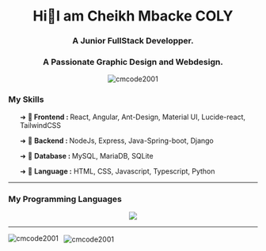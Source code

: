 <body style="background:'white'">
<h1 align="center">Hi👋I am Cheikh Mbacke COLY </h1>
<h3 align="center">A Junior FullStack Developper.</h3>
<h3 align="center">A Passionate Graphic Design and Webdesign.</h3>

<p align="center"> 
  <img src="https://komarev.com/ghpvc/?username=cmcode2001&label=Profile%20views&color=0e75b6&style=flat" alt="cmcode2001" />
</p>

<!-- <p align="left"> 
  <a href="https://github.com/ryo-ma/github-profile-trophy">
    <img src="https://github-profile-trophy.vercel.app/?username=cmcode2001" alt="cmcode2001" />
  </a>
</p>
-->


<h3> My Skills </h3>
<ul>
  <p> ➜ 🌱<b> Frontend : </b> React, Angular, Ant-Design, Material UI, Lucide-react, TailwindCSS </p>
  <p> ➜ 🔭 <b> Backend : </b> NodeJs, Express, Java-Spring-boot, Django </p>
  <p> ➜ 🧩 <b> Database : </b> MySQL, MariaDB, SQLite </p>
  <p> ➜ 💬 <b> Language :</b> HTML, CSS, Javascript, Typescript, Python </p>
  <!--p> ➜ 🔥 CMS: WordPress </p>-->
</ul>
<hr style="border:'2px solid'"/>
<h3> My Programming Languages </h3>
<p align="center">
  <a href="https://skillicons.dev">
    <img src="https://skillicons.dev/icons?i=react,angular,spring,html,css,ts,js,python,django,git,bash,figma,ps,ai,xd" />
  </a>
</p>

<hr style="border:'2px solid'"/>
<p>
  <img align="left" src="https://github-readme-stats.vercel.app/api/top-langs?username=cmcode2001&show_icons=true&locale=en&layout=compact" alt="cmcode2001" />
</p>
<p>&nbsp;
  <img align="center" src="https://github-readme-stats.vercel.app/api?username=cmcode2001&show_icons=true&locale=en" alt="cmcode2001" />
</p>
</body>
